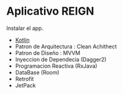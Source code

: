 Aplicativo REIGN
==================

Instalar el app.

*   [Kotlin](#Kotlin)
*   Patron de Arquitectura : Clean Achithect
*   Patron de Diseño : MVVM
*   Inyeccion de Dependecia (Dagger2)
*   Programacion Reactiva (RxJava)
*   DataBase (Room)
*   Retrofit
*   JetPack
